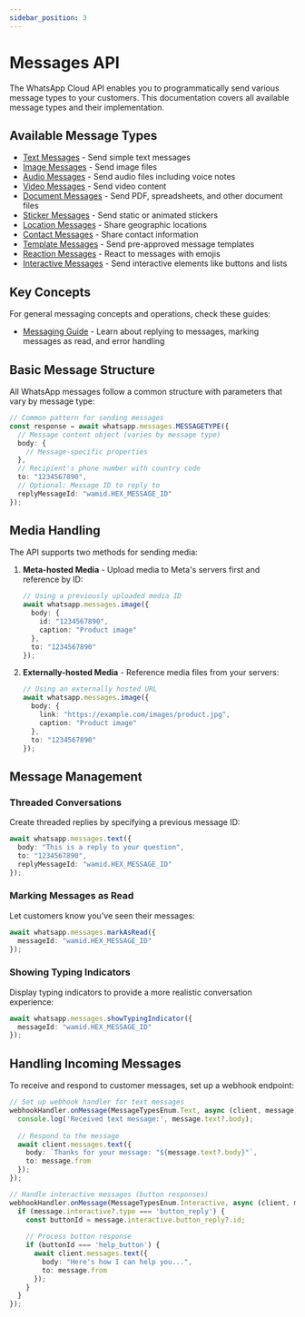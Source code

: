 ```yaml
---
sidebar_position: 3
---
```


# Messages API

The WhatsApp Cloud API enables you to programmatically send various message types to your customers. This documentation covers all available message types and their implementation.

## Available Message Types

- [Text Messages](./text) - Send simple text messages
- [Image Messages](./image) - Send image files
- [Audio Messages](./audio) - Send audio files including voice notes
- [Video Messages](./video) - Send video content
- [Document Messages](./document) - Send PDF, spreadsheets, and other document files
- [Sticker Messages](./sticker) - Send static or animated stickers
- [Location Messages](./location) - Share geographic locations
- [Contact Messages](./contact) - Share contact information
- [Template Messages](./template) - Send pre-approved message templates
- [Reaction Messages](./reaction) - React to messages with emojis
- [Interactive Messages](./interactive) - Send interactive elements like buttons and lists

## Key Concepts

For general messaging concepts and operations, check these guides:

- [Messaging Guide](../messaging-guide) - Learn about replying to messages, marking messages as read, and error handling

## Basic Message Structure

All WhatsApp messages follow a common structure with parameters that vary by message type:

```typescript
// Common pattern for sending messages
const response = await whatsapp.messages.MESSAGETYPE({
  // Message content object (varies by message type)
  body: {
    // Message-specific properties
  },
  // Recipient's phone number with country code
  to: "1234567890",
  // Optional: Message ID to reply to
  replyMessageId: "wamid.HEX_MESSAGE_ID"
});
```

## Media Handling

The API supports two methods for sending media:

1. **Meta-hosted Media** - Upload media to Meta's servers first and reference by ID:

   ```typescript
   // Using a previously uploaded media ID
   await whatsapp.messages.image({
     body: {
       id: "1234567890",
       caption: "Product image"
     },
     to: "1234567890"
   });
   ```

2. **Externally-hosted Media** - Reference media files from your servers:

   ```typescript
   // Using an externally hosted URL
   await whatsapp.messages.image({
     body: {
       link: "https://example.com/images/product.jpg",
       caption: "Product image"
     },
     to: "1234567890"
   });
   ```

## Message Management

### Threaded Conversations

Create threaded replies by specifying a previous message ID:

```typescript
await whatsapp.messages.text({
  body: "This is a reply to your question",
  to: "1234567890",
  replyMessageId: "wamid.HEX_MESSAGE_ID"
});
```

### Marking Messages as Read

Let customers know you've seen their messages:

```typescript
await whatsapp.messages.markAsRead({
  messageId: "wamid.HEX_MESSAGE_ID"
});
```

### Showing Typing Indicators

Display typing indicators to provide a more realistic conversation experience:

```typescript
await whatsapp.messages.showTypingIndicator({
  messageId: "wamid.HEX_MESSAGE_ID"
});
```

## Handling Incoming Messages

To receive and respond to customer messages, set up a webhook endpoint:

```typescript
// Set up webhook handler for text messages
webhookHandler.onMessage(MessageTypesEnum.Text, async (client, message) => {
  console.log('Received text message:', message.text?.body);
  
  // Respond to the message
  await client.messages.text({
    body: `Thanks for your message: "${message.text?.body}"`,
    to: message.from
  });
});

// Handle interactive messages (button responses)
webhookHandler.onMessage(MessageTypesEnum.Interactive, async (client, message) => {
  if (message.interactive?.type === 'button_reply') {
    const buttonId = message.interactive.button_reply?.id;
    
    // Process button response
    if (buttonId === 'help_button') {
      await client.messages.text({
        body: "Here's how I can help you...",
        to: message.from
      });
    }
  }
});
```
